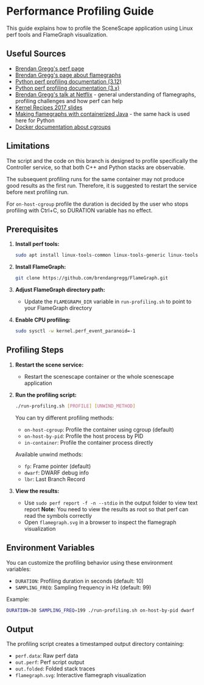 # Performance Profiling Guide

This guide explains how to profile the SceneScape application using Linux perf tools and FlameGraph visualization.

## Useful Sources

- [Brendan Gregg's perf page](https://www.brendangregg.com/perf.html)
- [Brendan Gregg's page about flamegraphs](https://www.brendangregg.com/flamegraphs.html)
- [Python perf profiling documentation (3.12)](https://docs.python.org/3.12/howto/perf_profiling.html)
- [Python perf profiling documentation (3.x)](https://docs.python.org/3/howto/perf_profiling.html)
- [Brendan Gregg's talk at Netflix](https://www.youtube.com/watch?v=UVM3WX8Lq2k) - general understanding of flamegraphs, profiling challenges and how perf can help
- [Kernel Recipes 2017 slides](https://www.slideshare.net/brendangregg/kernel-recipes-2017-using-linux-perf-at-netflix#31)
- [Making flamegraphs with containerized Java](https://blog.alicegoldfuss.com/making-flamegraphs-with-containerized-java/) - the same hack is used here for Python
- [Docker documentation about cgroups](https://docs.docker.com/engine/containers/runmetrics/)

## Limitations

The script and the code on this branch is designed to profile specifically the Controller service, so that both C++ and Python stacks are observable.

The subsequent profiling runs for the same container may not produce good results as the first run. Therefore, it is suggested to restart the service before next profiling run.

For `on-host-cgroup` profile the duration is decided by the user who stops profiling with Ctrl+C, so DURATION variable has no effect.

## Prerequisites

1. **Install perf tools:**
   ```bash
   sudo apt install linux-tools-common linux-tools-generic linux-tools-$(uname -r)
   ```

2. **Install FlameGraph:**
   ```bash
   git clone https://github.com/brendangregg/FlameGraph.git
   ```

3. **Adjust FlameGraph directory path:**
   - Update the `FLAMEGRAPH_DIR` variable in `run-profiling.sh` to point to your FlameGraph directory

4. **Enable CPU profiling:**
   ```bash
   sudo sysctl -w kernel.perf_event_paranoid=-1
   ```

## Profiling Steps

1. **Restart the scene service:**
   - Restart the scenescape container or the whole scenescape application

2. **Run the profiling script:**
   ```bash
   ./run-profiling.sh [PROFILE] [UNWIND_METHOD]
   ```

   You can try different profiling methods:
   - `on-host-cgroup`: Profile the container using cgroup (default)
   - `on-host-by-pid`: Profile the host process by PID
   - `in-container`: Profile the container process directly

   Available unwind methods:
   - `fp`: Frame pointer (default)
   - `dwarf`: DWARF debug info
   - `lbr`: Last Branch Record

3. **View the results:**
   - Use `sudo perf report -f -n --stdio` in the output folder to view text report
     **Note:** You need to view the results as root so that perf can read the symbols correctly
   - Open `flamegraph.svg` in a browser to inspect the flamegraph visualization

## Environment Variables

You can customize the profiling behavior using these environment variables:

- `DURATION`: Profiling duration in seconds (default: 10)
- `SAMPLING_FREQ`: Sampling frequency in Hz (default: 99)

Example:
```bash
DURATION=30 SAMPLING_FREQ=199 ./run-profiling.sh on-host-by-pid dwarf
```

## Output

The profiling script creates a timestamped output directory containing:
- `perf.data`: Raw perf data
- `out.perf`: Perf script output
- `out.folded`: Folded stack traces
- `flamegraph.svg`: Interactive flamegraph visualization
